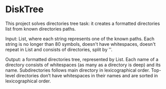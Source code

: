 # DiskTree

This project solves directories tree task: it creates a formatted directories list from known directories paths.

Input: List<string>, where each string represents one of the known paths.
Each string is no longer than 80 symbols, doesn't have whitespaces,
doesn't repeat in List and consists of directories, split by '\'.

Output: a formatted directories tree, represented by List<string>.
Each name of a directory consists of whitespaces (as many as a directory is deep) and its name.
Subdirectories follows main directory in lexicographical order.
Top-level directories don’t have whitespaces in their names and are sorted in lexicographical order.